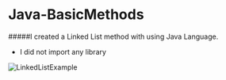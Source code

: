 # Java-BasicMethods

#####I created a Linked List method with using Java Language.
- I did not import any library
  
![LinkedListExample](https://i.imgur.com/5TnCaof.png)
